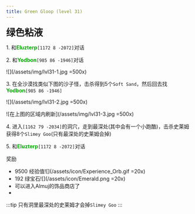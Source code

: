 ```yaml
---
title: Green Gloop (level 31)
---
```


<span style="font-size: 25px;">**绿色粘液**</span>

<span class="stage-index">1.</span> 和<font color=00AA00>**Eluzterp**</font>`[1172 8 -2072]`对话

<span class="stage-index">2.</span> 和<font color=00AA00>**Yodbon**</font>`[985 86 -1946]`对话

![](/assets/img/lvl31-1.jpg =500x)

<span class="stage-index">3.</span> 在全沙漠找类似下图的沙子怪，击杀得到5个`Soft Sand`，然后回去找<font color=00AA00>**Yodbon**</font>`[985 86 -1946]`

![](/assets/img/lvl31-2.jpg =500x)

![在上图的区域内刷新](/assets/img/lvl31-3.jpg =500x)

<span class="stage-index">4.</span> 进入`[1162 79 -2034]`的洞穴，走到最深处(其中会有一个小跑酷)，击杀史莱姆获得8个`Slimey Goo`(只有最深处的史莱姆会掉)

<span class="stage-index">5.</span> 和<font color=00AA00>**Eluzterp**</font>`[1172 8 -2072]`对话

奖励
+ 9500 经验值![](/assets/icon/Experience_Orb.gif =20x)
+ 192 绿宝石![](/assets/icon/Emerald.png =20x)
+ 可以进入Almuj的饰品商店了
+ 
:::tip
只有洞里最深处的史莱姆才会掉`Slimey Goo`
:::





